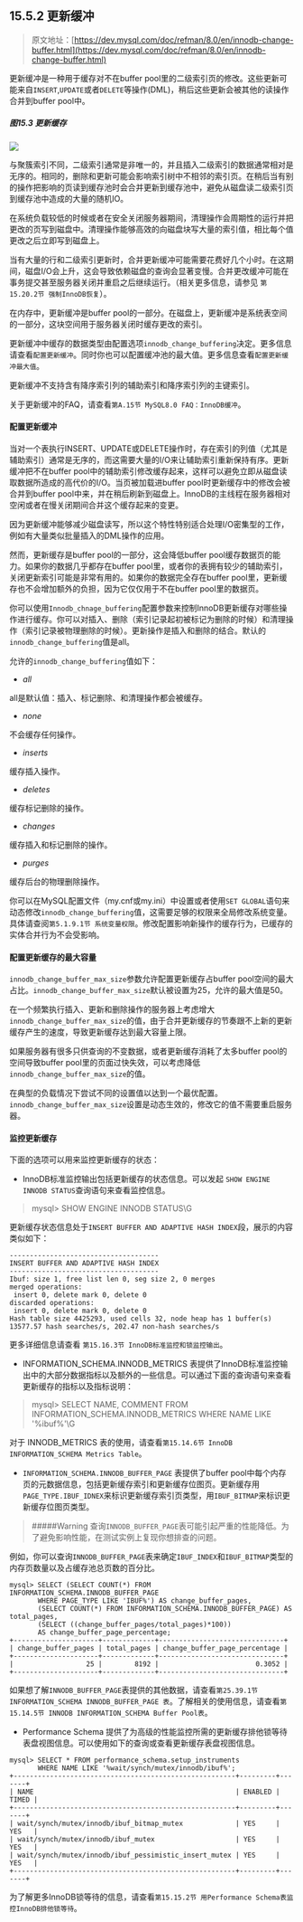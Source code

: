 ## 15.5.2 更新缓冲

> 原文地址：[https://dev.mysql.com/doc/refman/8.0/en/innodb-change-buffer.html](https://dev.mysql.com/doc/refman/8.0/en/innodb-change-buffer.html)

更新缓冲是一种用于缓存对不在buffer pool里的二级索引页的修改。这些更新可能来自`INSERT`,`UPDATE`或者`DELETE`等操作(DML)，稍后这些更新会被其他的读操作合并到buffer pool中。

##### 图15.3 更新缓存

![](../../resources/innodb-change-buffer.png)

与聚簇索引不同，二级索引通常是非唯一的，并且插入二级索引的数据通常相对是无序的。相同的，删除和更新可能会影响索引树中不相邻的索引页。在稍后当有别的操作把影响的页读到缓存池时会合并更新到缓存池中，避免从磁盘读二级索引页到缓存池中造成的大量的随机IO。

在系统负载较低的时候或者在安全关闭服务器期间，清理操作会周期性的运行并把更改的页写到磁盘中。清理操作能够高效的向磁盘块写大量的索引值，相比每个值更改之后立即写到磁盘上。

当有大量的行和二级索引更新时，合并更新缓冲可能需要花费好几个小时。在这期间，磁盘I/O会上升，这会导致依赖磁盘的查询会显著变慢。合并更改缓冲可能在事务提交甚至服务器关闭并重启之后继续运行。（相关更多信息，请参见 `第15.20.2节 强制InnoDB恢复`）。

在内存中，更新缓冲是buffer pool的一部分。在磁盘上，更新缓冲是系统表空间的一部分，这块空间用于服务器关闭时缓存更改的索引。

更新缓冲中缓存的数据类型由配置选项`innodb_change_buffering`决定。更多信息请查看`配置更新缓冲`。同时你也可以配置缓冲池的最大值。更多信息查看`配置更新缓冲最大值`。

更新缓冲不支持含有降序索引列的辅助索引和降序索引列的主键索引。

关于更新缓冲的FAQ，请查看`第A.15节 MySQL8.0 FAQ：InnoDB缓冲`。

#### 配置更新缓冲
当对一个表执行INSERT、UPDATE或DELETE操作时，存在索引的列值（尤其是辅助索引）通常是无序的，而这需要大量的I/O来让辅助索引重新保持有序。更新缓冲把不在buffer pool中的辅助索引修改缓存起来，这样可以避免立即从磁盘读取数据所造成的高代价的I/O。当页被加载进buffer pool时更新缓存中的修改会被合并到buffer pool中来，并在稍后刷新到磁盘上。InnoDB的主线程在服务器相对空闲或者在慢关闭期间合并这个缓存起来的变更。

因为更新缓冲能够减少磁盘读写，所以这个特性特别适合处理I/O密集型的工作，例如有大量类似批量插入的DML操作的应用。

然而，更新缓存是buffer pool的一部分，这会降低buffer pool缓存数据页的能力。如果你的数据几乎都存在buffer pool里，或者你的表拥有较少的辅助索引，关闭更新索引可能是非常有用的。如果你的数据完全存在buffer pool里，更新缓存也不会增加额外的负担，因为它仅仅用于不在buffer pool里的数据页。

你可以使用`Innodb_chnage_buffering`配置参数来控制InnoDB更新缓存对哪些操作进行缓存。你可以对插入、删除（索引记录起初被标记为删除的时候）和清理操作（索引记录被物理删除的时候）。更新操作是插入和删除的结合。默认的`innodb_change_buffering`值是all。

允许的`innodb_change_buffering`值如下：

- *all*

all是默认值：插入、标记删除、和清理操作都会被缓存。

- *none*

不会缓存任何操作。

- *inserts*

缓存插入操作。

- *deletes*

缓存标记删除的操作。

- *changes*

缓存插入和标记删除的操作。

- *purges*

缓存后台的物理删除操作。

你可以在MySQL配置文件（my.cnf或my.ini）中设置或者使用`SET GLOBAL`语句来动态修改`innodb_change_buffering`值，这需要足够的权限来全局修改系统变量。具体请查阅`第5.1.9.1节 系统变量权限`。修改配置影响新操作的缓存行为，已缓存的实体合并行为不会受影响。

#### 配置更新缓存的最大容量

`innodb_change_buffer_max_size`参数允许配置更新缓存占buffer pool空间的最大占比。`innodb_change_buffer_max_size`默认被设置为25，允许的最大值是50。

在一个频繁执行插入、更新和删除操作的服务器上考虑增大`innodb_change_buffer_max_size`的值，由于合并更新缓存的节奏跟不上新的更新缓存产生的速度，导致更新缓存达到最大容量上限。

如果服务器有很多只供查询的不变数据，或者更新缓存消耗了太多buffer pool的空间导致buffer pool里的页面过快失效，可以考虑降低`innodb_change_buffer_max_size`的值。

在典型的负载情况下尝试不同的设置值以达到一个最优配置。`innodb_change_buffer_max_size`设置是动态生效的，修改它的值不需要重启服务器。

#### 监控更新缓存

下面的选项可以用来监控更新缓存的状态：

- InnoDB标准监控输出包括更新缓存的状态信息。可以发起 `SHOW ENGINE INNODB STATUS`查询语句来查看监控信息。

> mysql> SHOW ENGINE INNODB STATUS\G

更新缓存状态信息处于`INSERT BUFFER AND ADAPTIVE HASH INDEX`段，展示的内容类似如下：

```
-------------------------------------
INSERT BUFFER AND ADAPTIVE HASH INDEX
-------------------------------------
Ibuf: size 1, free list len 0, seg size 2, 0 merges
merged operations:
 insert 0, delete mark 0, delete 0
discarded operations:
 insert 0, delete mark 0, delete 0
Hash table size 4425293, used cells 32, node heap has 1 buffer(s)
13577.57 hash searches/s, 202.47 non-hash searches/s
```

更多详细信息请查看 `第15.16.3节 InnoDB标准监控和锁监控输出`。

- INFORMATION_SCHEMA.INNODB_METRICS 表提供了InnoDB标准监控输出中的大部分数据指标以及额外的一些信息。可以通过下面的查询语句来查看更新缓存的指标以及指标说明：

> mysql> SELECT NAME, COMMENT FROM INFORMATION_SCHEMA.INNODB_METRICS WHERE NAME LIKE '%ibuf%'\G

对于 INNODB_METRICS 表的使用，请查看`第15.14.6节 InnoDB INFORMATION_SCHEMA Metrics Table`。

- `INFORMATION_SCHEMA.INNODB_BUFFER_PAGE` 表提供了buffer pool中每个内存页的元数据信息，包括更新缓存索引和更新缓存位图页。更新缓存用`PAGE_TYPE.IBUF_IDNEX`来标识更新缓存索引页类型，用`IBUF_BITMAP`来标识更新缓存位图页类型。

> #####Warning
> 查询`INNODB_BUFFER_PAGE`表可能引起严重的性能降低。为了避免影响性能，在测试实例上复现你想排查的问题。

例如，你可以查询`INNODB_BUFFER_PAGE`表来确定`IBUF_INDEX`和`IBUF_BITMAP`类型的内存页数量以及占缓存池总页数的百分比。

```
mysql> SELECT (SELECT COUNT(*) FROM INFORMATION_SCHEMA.INNODB_BUFFER_PAGE
       WHERE PAGE_TYPE LIKE 'IBUF%') AS change_buffer_pages,
       (SELECT COUNT(*) FROM INFORMATION_SCHEMA.INNODB_BUFFER_PAGE) AS total_pages,
       (SELECT ((change_buffer_pages/total_pages)*100))
       AS change_buffer_page_percentage;
+---------------------+-------------+-------------------------------+
| change_buffer_pages | total_pages | change_buffer_page_percentage |
+---------------------+-------------+-------------------------------+
|                  25 |        8192 |                        0.3052 |
+---------------------+-------------+-------------------------------+
```

如果想了解`INNODB_BUFFER_PAGE`表提供的其他数据，请查看`第25.39.1节 INFORMATION_SCHEMA INNODB_BUFFER_PAGE 表`。了解相关的使用信息，请查看`第15.14.5节 INNODB INFORMATION_SCHEMA Buffer Pool表`。

- Performance Schema 提供了为高级的性能监控所需的更新缓存排他锁等待表盘视图信息。可以使用如下的查询或查看更新缓存表盘视图信息。

```
mysql> SELECT * FROM performance_schema.setup_instruments
       WHERE NAME LIKE '%wait/synch/mutex/innodb/ibuf%';
+-------------------------------------------------------+---------+-------+
| NAME                                                  | ENABLED | TIMED |
+-------------------------------------------------------+---------+-------+
| wait/synch/mutex/innodb/ibuf_bitmap_mutex             | YES     | YES   |
| wait/synch/mutex/innodb/ibuf_mutex                    | YES     | YES   |
| wait/synch/mutex/innodb/ibuf_pessimistic_insert_mutex | YES     | YES   |
+-------------------------------------------------------+---------+-------+
```

为了解更多InnoDB锁等待的信息，请查看`第15.15.2节 用Performance Schema表监控InnoDB排他锁等待`。

